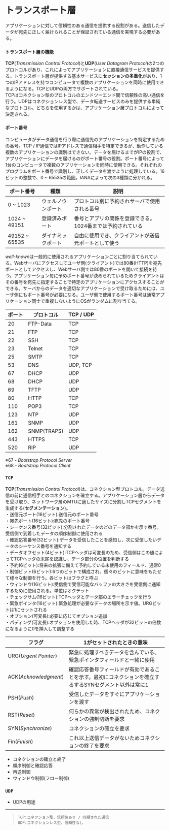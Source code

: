 # トランスポート層
アプリケーションに対して信頼性のある通信を提供する役割がある。送信したデータが宛先に正しく届けられることが保証されている通信を実現する必要がある。

### `トランスポート層の機能`
**TCP**(*Transmission Control Protocol*)と**UDP**(*User Datagram Protocol*)の2つのプロトコルがあり、これによってアプリケーションに直接通信サービスを提供する。トランスポート層が提供する基本サービスに**セッションの多重化**があり、1つのIPアドレスを持つコンピュータで複数のアプリケーションを同時に使用できるようになる。TCPとUDPの両方でサポートされている。  
TCPはコネクション型のプロトコルのエンドツーエンド間で信頼性の高い通信を行う。UDPはコネクションレス型で、データ転送サービスのみを提供する単純なプロトコル。どちらを使用するかは、アプリケーション層プロトコルによって決定される。

### `ポート番号`
コンピュータがデータ通信を行う際に通信先のアプリケーションを特定するための番号。TCP / IP通信ではIPアドレスで通信相手を特定できるが、動作している複数のアプリケーションの識別はできない。データを届けるまでがIPの役割で、アプリケーションにデータを届けるのがポート番号の役割。ポート番号によって1台のコンピュータで複数のアプリケーションを同時に使用できる。それぞれのプログラムをポート番号で識別し、正しくデータを渡すように処理している。16ビットの整数で、0 ~ 65535の範囲。IANAによって次の3種類に分かれる。

|ポート番号     |種類            |説明                                            |
|-------------|---------------|------------------------------------------------|
|0 ~ 1023     |ウェルノウンポート|プロトコル別に予約されサーバで使用される番号            |
|1024 ~ 49151 |登録済みポート   |番号とアプリの関係を登録できる。1024番までは予約されている|
|49152 ~ 65535|ダイナミックポート|自由に使用でき、クライアントが送信元ポートとして使う     |

*well-known*は一般的に使用されるアプリケーションごとに割り当てられている。Webサーバにアクセスしてユーザ側(クライアント)では80番(HTTP)を宛先ポートとしてアクセスし、Webサーバ側では80番のポートを開いて接続を待つ。アプリケーション毎に予めポート番号が決められているためクライアントはその番号を宛先に指定することで特定のアプリケーションにアクセスすることができる。サーバからのデータを適切なアプリケーションで受け取るためには、ユーザ側にもポート番号が必要になる。ユーザ側で使用するポート番号は通常アプリケーション同士で重複しないようにOSがランダムに割り当てる。

|ポート|プロトコル   |TCP / UDP|
|-----|-----------|----------|
|20   |FTP-Data   |TCP       |
|21   |FTP        |TCP       |
|22   |SSH        |TCP       |
|23   |Telnet     |TCP       |
|25   |SMTP       |TCP       |
|53   |DNS        |UDP, TCP  |
|67   |DHCP       |UDP       |
|68   |DHCP       |UDP       |
|69   |TFTP       |UDP       |
|80   |HTTP       |TCP       |
|110  |POP3       |TCP       |
|123  |NTP        |UDP       |
|161  |SNMP       |UDP       |
|162  |SNMP(TRAPS)|UDP       |
|443  |HTTPS      |TCP       |
|520  |RIP        |UDP       |

※67 - *Bootstrap Protocol Server*  
※68 - *Bootstrap Protocol Client*

### `TCP`
**TCP**(*Transmission Control Protocol*)は、コネクション型プロトコル。データ送信の前に通信相手とのコネクションを確立する。アプリケーション層からデータを受け取り、ネットワーク層のMTUに適したサイズに分割しTCPセグメントを生成する(**セグメンテーション**)。  
・送信元ポート(16ビット):送信元のポート番号  
・宛先ポート(16ビット):宛先のポート番号  
・シーケンス番号(32ビット):分割されたデータのどのデータ部かを示す番号。受信側で到着したデータの順序制御に使用される  
・確認応答番号(32ビット):データを受信したことを感知し、次に受信したいデータのシーケンス番号を通知する  
・データオフセット(4ビット):TCPヘッダは可変長のため、受信側はこの値によってTCPヘッダの末尾を認識し、データ部分の位置を判断する  
・予約(6ビット):将来の拡張に備えて予約している未使用のフィールド、通常0  
・制御ビット(6ビット):6つのビットで構成され、個々のビットに意味をもたせて様々な制御を行う。各ビットはフラグと呼ぶ  
・ウィンドウ(16ビット):受信側で受信可能なバッファの大きさを受信側に通知するために使用される。単位はオクテット  
・チェックサム(16ビット):TCPヘッダとデータ部のエラーチェックを行う  
・緊急ポインタ(16ビット):緊急処理が必要なデータの場所を示す値。URGビットは1にセットされる  
・オプション(可変長):必要に応じてオプション追加  
・パディング(可変長):オプションを使用した時、TCPヘッダが32ビットの倍数になるように0を挿入して調整する  

|フラグ                |1がセットされたときの意味                                                                |
|---------------------|-------------------------------------------------------------------------------------|
|URG(*Urgent Pointer*)|緊急に処理すべきデータを含んでいる、緊急ポインタフィールドと一緒に使用                           |
|ACK(*Acknowledgment*)|確認応答番号フィールドが有効であることを示す。最初にコネクションを確立するするSYNセグメント以外は常に1|
|PSH(*Push*)          |受信したデータをすぐにアプリケーションを渡す                                                 |
|RST(*Reset*)         |何らかの異常が検出されたため、コネクションの強制切断を要求                                      |
|SYN(*Synchronize*)   |コネクションの確立を要求                                                                  |
|Fin(*Finish*)        |これ以上送信データがないためコネクションの終了を要求                                           |

- コネクションの確立と終了
- 順序制御と確認応答
- 再送制御
- ウィンドウ制御(フロー制御)

### `UDP`
- UDPの用途

---
> `TCP:コネクション型、信頼性あり / 同期された通信`  
> `UDP:コネクションレス型、信頼性なし`
